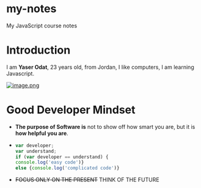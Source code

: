 # my-notes
My JavaScript course notes

# Introduction 

I am **Yaser Odat**, 23 years old, from Jordan, I like computers, I am learning Javascript.

[![image.png](https://i.postimg.cc/NfB00rbs/image.png)](https://postimg.cc/pycvGrg4)

# Good Developer Mindset

- **The purpose of Software is** not to show off how smart you are, but it is **how helpful you are**.

- ``` javascript {
  var developer;
  var understand;
  if (var developer == understand) {
  console.log('easy code')}
  else {console.log('complicated code')}
  ```
 - ~~FOCUS ONLY ON THE PRESENT~~ THINK OF THE FUTURE
